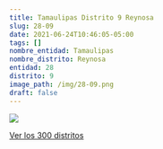 ```yaml
---
title: Tamaulipas Distrito 9 Reynosa
slug: 28-09
date: 2021-06-24T10:46:05-05:00
tags: []
nombre_entidad: Tamaulipas
nombre_distrito: Reynosa
entidad: 28
distrito: 9
image_path: /img/28-09.png
draft: false
---
```


![](/img/28-09.png)

[Ver los 300 distritos](/docs/elecciones-2021)
